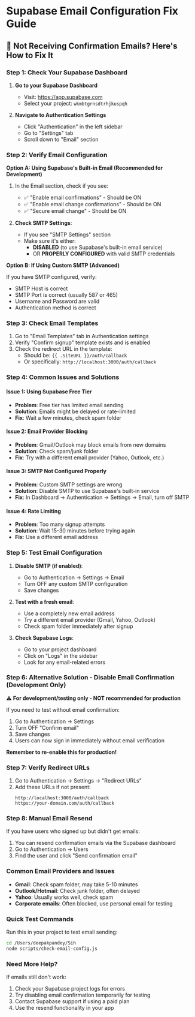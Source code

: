 # Supabase Email Configuration Fix Guide

## 🚨 Not Receiving Confirmation Emails? Here's How to Fix It

### Step 1: Check Your Supabase Dashboard

1. **Go to your Supabase Dashboard**
   - Visit: https://app.supabase.com
   - Select your project: `wkmbtgrnsdtrhjkuspqh`

2. **Navigate to Authentication Settings**
   - Click "Authentication" in the left sidebar
   - Go to "Settings" tab
   - Scroll down to "Email" section

### Step 2: Verify Email Configuration

**Option A: Using Supabase's Built-in Email (Recommended for Development)**

1. In the Email section, check if you see:
   - ✅ "Enable email confirmations" - Should be ON
   - ✅ "Enable email change confirmations" - Should be ON
   - ✅ "Secure email change" - Should be ON

2. **Check SMTP Settings**:
   - If you see "SMTP Settings" section
   - Make sure it's either:
     - **DISABLED** (to use Supabase's built-in email service)
     - OR **PROPERLY CONFIGURED** with valid SMTP credentials

**Option B: If Using Custom SMTP (Advanced)**

If you have SMTP configured, verify:
- SMTP Host is correct
- SMTP Port is correct (usually 587 or 465)
- Username and Password are valid
- Authentication method is correct

### Step 3: Check Email Templates

1. Go to "Email Templates" tab in Authentication settings
2. Verify "Confirm signup" template exists and is enabled
3. Check the redirect URL in the template:
   - Should be: `{{ .SiteURL }}/auth/callback`
   - Or specifically: `http://localhost:3000/auth/callback`

### Step 4: Common Issues and Solutions

#### Issue 1: Using Supabase Free Tier
- **Problem**: Free tier has limited email sending
- **Solution**: Emails might be delayed or rate-limited
- **Fix**: Wait a few minutes, check spam folder

#### Issue 2: Email Provider Blocking
- **Problem**: Gmail/Outlook may block emails from new domains
- **Solution**: Check spam/junk folder
- **Fix**: Try with a different email provider (Yahoo, Outlook, etc.)

#### Issue 3: SMTP Not Configured Properly
- **Problem**: Custom SMTP settings are wrong
- **Solution**: Disable SMTP to use Supabase's built-in service
- **Fix**: In Dashboard → Authentication → Settings → Email, turn off SMTP

#### Issue 4: Rate Limiting
- **Problem**: Too many signup attempts
- **Solution**: Wait 15-30 minutes before trying again
- **Fix**: Use a different email address

### Step 5: Test Email Configuration

1. **Disable SMTP (if enabled)**:
   - Go to Authentication → Settings → Email
   - Turn OFF any custom SMTP configuration
   - Save changes

2. **Test with a fresh email**:
   - Use a completely new email address
   - Try a different email provider (Gmail, Yahoo, Outlook)
   - Check spam folder immediately after signup

3. **Check Supabase Logs**:
   - Go to your project dashboard
   - Click on "Logs" in the sidebar
   - Look for any email-related errors

### Step 6: Alternative Solution - Disable Email Confirmation (Development Only)

⚠️ **For development/testing only - NOT recommended for production**

If you need to test without email confirmation:

1. Go to Authentication → Settings
2. Turn OFF "Confirm email"
3. Save changes
4. Users can now sign in immediately without email verification

**Remember to re-enable this for production!**

### Step 7: Verify Redirect URLs

1. Go to Authentication → Settings → "Redirect URLs"
2. Add these URLs if not present:
   ```
   http://localhost:3000/auth/callback
   https://your-domain.com/auth/callback
   ```

### Step 8: Manual Email Resend

If you have users who signed up but didn't get emails:

1. You can resend confirmation emails via the Supabase dashboard
2. Go to Authentication → Users
3. Find the user and click "Send confirmation email"

### Common Email Providers and Issues

- **Gmail**: Check spam folder, may take 5-10 minutes
- **Outlook/Hotmail**: Check junk folder, often delayed
- **Yahoo**: Usually works well, check spam
- **Corporate emails**: Often blocked, use personal email for testing

### Quick Test Commands

Run this in your project to test email sending:
```bash
cd /Users/deepakpandey/Sih
node scripts/check-email-config.js
```

### Need More Help?

If emails still don't work:
1. Check your Supabase project logs for errors
2. Try disabling email confirmation temporarily for testing
3. Contact Supabase support if using a paid plan
4. Use the resend functionality in your app